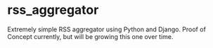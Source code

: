 # rss_aggregator
Extremely simple RSS aggregator using Python and Django. Proof of Concept currently, but will be growing this one over time.
